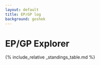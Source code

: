 ```yaml
---
layout: default
title: EP/GP log
background: goshek
---
```


# EP/GP Explorer

{% include_relative _standings_table.md %}

<script src="/third-party/mithril.js"></script>
<script src="/third-party/plotly-2.4.2.min.js"></script>
<script src="/epgp_standings/epgp-graph.js"></script>
